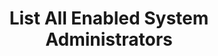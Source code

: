 ---
layout: queryPage
title: List All Enabled System Administrators
tablePlural: systemusers 
queryName: List-All-Enabled-System-Administrator
---